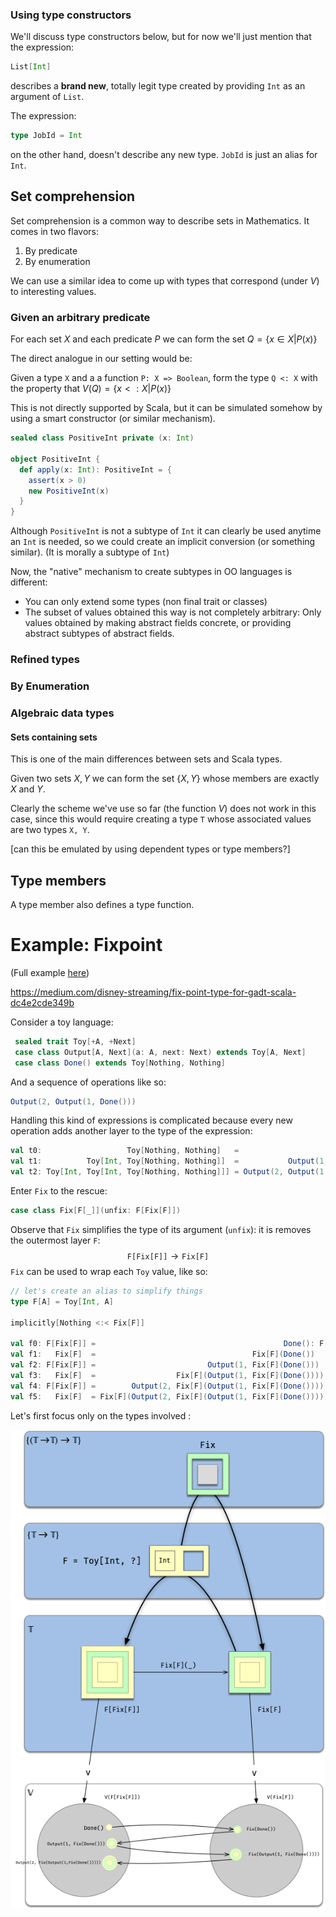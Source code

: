 ### Using type constructors 

We'll discuss type constructors below, but for now we'll just mention that the expression:

```scala
List[Int]
```

describes a **brand new**, totally legit type created by providing `Int` as an argument of `List`.

The expression:

```scala
type JobId = Int
```

on the other hand, doesn't describe any new type. `JobId` is just an alias for `Int`.



## Set comprehension

Set comprehension is a common way to describe sets in Mathematics. It comes in two flavors:

1. By predicate
2. By enumeration

We can use a similar idea to come up with types that correspond (under $V$) to interesting values.

### Given an arbitrary predicate

For each set $X$ and each predicate $P$ we can form the set $Q = \{x \in X | P(x)\}$

The direct analogue in our setting would be:

Given a type `X` and a a function `P: X => Boolean`, form the type `Q <: X` with the property that
$V(Q) = \{x <: X | P(x)\}$

This is not directly supported by Scala, but it can be simulated somehow by using a smart constructor (or similar mechanism).

```scala
sealed class PositiveInt private (x: Int)

object PositiveInt {
  def apply(x: Int): PositiveInt = {
    assert(x > 0)
    new PositiveInt(x)
  }
}
```

Although `PositiveInt` is not a subtype of `Int` it can clearly be used anytime an `Int` is needed, so we could create
 an implicit conversion (or something similar). (It is morally a subtype of `Int`)

Now, the "native" mechanism to create subtypes in OO languages is different:

- You can only extend some types (non final trait or classes)
- The subset of values obtained this way is not completely arbitrary:
  Only values obtained by making abstract fields concrete, or providing abstract subtypes
  of abstract fields.

### Refined types

### By Enumeration

### Algebraic data types

#### Sets containing sets

This is one of the main differences between sets and Scala types.

Given two sets $X, Y$ we can form the set $\{X, Y\}$ whose members are exactly $X$ and $Y$.

Clearly the scheme we've use so far (the function $V$) does not work in this case, since this would require creating a type `T` whose associated values are two types `X, Y`.

[can this be emulated by using dependent types or type members?]

## Type members

A type member also defines a type function.



# Example: Fixpoint

(Full example [here](http://eed3si9n.com/learning-scalaz/Free+Monad.html))

https://medium.com/disney-streaming/fix-point-type-for-gadt-scala-dc4e2cde349b

Consider a toy language:

```scala
 sealed trait Toy[+A, +Next]
 case class Output[A, Next](a: A, next: Next) extends Toy[A, Next]
 case class Done() extends Toy[Nothing, Nothing]
```

And a sequence of operations like so:

```scala
Output(2, Output(1, Done()))
```

Handling this kind of expressions is complicated because every new operation adds another layer to the type of the expression:

```scala
val t0:                   Toy[Nothing, Nothing]   =                     Done()
val t1:          Toy[Int, Toy[Nothing, Nothing]]  =           Output(1, Done())
val t2: Toy[Int, Toy[Int, Toy[Nothing, Nothing]]] = Output(2, Output(1, Done()))
```

Enter `Fix` to the rescue:

```scala
case class Fix[F[_]](unfix: F[Fix[F]])
```

Observe that `Fix` simplifies the type of its argument (`unfix`): it is removes the outermost layer `F`:
$$
\mathtt{F[Fix[F]]}\rightarrow\mathtt{Fix[F]}
$$
`Fix` can be used to wrap each `Toy` value, like so:

```scala
// let's create an alias to simplify things
type F[A] = Toy[Int, A]

implicitly[Nothing <:< Fix[F]]

val f0: F[Fix[F]] =                                          Done(): F[Nothing]
val f1:   Fix[F]  =                                   Fix[F](Done())
val f2: F[Fix[F]] =                         Output(1, Fix[F](Done()))
val f3:   Fix[F]  =                  Fix[F](Output(1, Fix[F](Done())))
val f4: F[Fix[F]] =        Output(2, Fix[F](Output(1, Fix[F](Done()))))
val f5:   Fix[F]  = Fix[F](Output(2, Fix[F](Output(1, Fix[F](Done())))))
```



Let's first focus only on the types involved :

![](diagrams/Fixpoint2.png)
